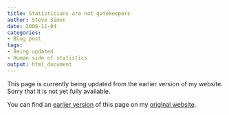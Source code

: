 ```yaml
---
title: Statisticians are not gatekeepers
author: Steve Simon
date: 2008-11-04
categories:
- Blog post
tags:
- Being updated
- Human side of statistics
output: html_document
---
```


This page is currently being updated from the earlier version of my website. Sorry that it is not yet fully available.

<!---More--->


You can find an [earlier version][sim1] of this page on my [original website][sim2].

[sim1]: http://www.pmean.com/08/NotGatekeepers.html
[sim2]: http://www.pmean.com/original_site.html
